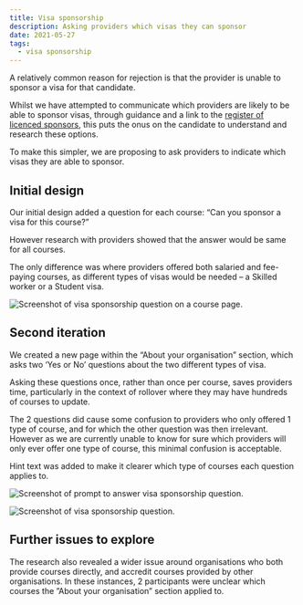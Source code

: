 ```yaml
---
title: Visa sponsorship
description: Asking providers which visas they can sponsor
date: 2021-05-27
tags:
  - visa sponsorship
---
```


A relatively common reason for rejection is that the provider is unable to sponsor a visa for that candidate.

Whilst we have attempted to communicate which providers are likely to be able to sponsor visas, through guidance and a link to the [register of licenced sponsors](https://www.gov.uk/government/publications/register-of-licensed-sponsors-students), this puts the onus on the candidate to understand and research these options.

To make this simpler, we are proposing to ask providers to indicate which visas they are able to sponsor.

## Initial design

Our initial design added a question for each course: “Can you sponsor a visa for this course?”

However research with providers showed that the answer would be same for all courses.

The only difference was where providers offered both salaried and fee-paying courses, as different types of visas would be needed – a Skilled worker or a Student visa.

![Screenshot of visa sponsorship question on a course page.](visa-sponsorship-course-page.png "Visa sponsorship question on a course page")

## Second iteration

We created a new page within the  “About your organisation” section, which asks two ‘Yes or No’ questions about the two different types of visa.

Asking these questions once, rather than once per course, saves providers time, particularly in the context of rollover where they may have hundreds of courses to update.

The 2 questions did cause some confusion to providers who only offered 1 type of course, and for which the other question was then irrelevant. However as we are currently unable to know for sure which providers will only ever offer one type of course, this minimal confusion is acceptable.

Hint text was added to make it clearer which type of courses each question applies to.

![Screenshot of prompt to answer visa sponsorship question.](visa-sponsorship-prompt.png "Prompt to answer visa sponsorship question")

![Screenshot of visa sponsorship question.](visa-sponsorship.png "Visa sponsorship question")

## Further issues to explore

The research also revealed a wider issue around organisations who both provide courses directly, and accredit courses provided by other organisations. In these instances, 2 participants were unclear which courses the ”About your organisation” section applied to.
